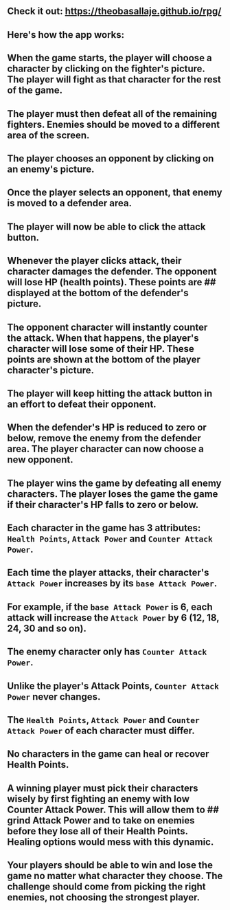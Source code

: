 ## Check it out: https://theobasallaje.github.io/rpg/

## Here's how the app works:

## When the game starts, the player will choose a character by clicking on the fighter's picture. The player will fight as that character for the rest of the game.
## The player must then defeat all of the remaining fighters. Enemies should be moved to a different area of the screen.
## The player chooses an opponent by clicking on an enemy's picture.
## Once the player selects an opponent, that enemy is moved to a defender area.

## The player will now be able to click the attack button.

## Whenever the player clicks attack, their character damages the defender. The opponent will lose HP (health points). These points are  ## displayed at the bottom of the defender's picture. 
## The opponent character will instantly counter the attack. When that happens, the player's character will lose some of their HP. These points are shown at the bottom of the player character's picture.

## The player will keep hitting the attack button in an effort to defeat their opponent.

## When the defender's HP is reduced to zero or below, remove the enemy from the defender area. The player character can now choose a new opponent.

## The player wins the game by defeating all enemy characters. The player loses the game the game if their character's HP falls to zero or below.

## Each character in the game has 3 attributes: `Health Points`, `Attack Power` and `Counter Attack Power`.

## Each time the player attacks, their character's `Attack Power` increases by its `base Attack Power`. 

## For example, if the `base Attack Power` is 6, each attack will increase the `Attack Power` by 6 (12, 18, 24, 30 and so on).

## The enemy character only has `Counter Attack Power`. 

## Unlike the player's Attack Points, `Counter Attack Power` never changes.

## The `Health Points`, `Attack Power` and `Counter Attack Power` of each character must differ.

## No characters in the game can heal or recover Health Points. 

## A winning player must pick their characters wisely by first fighting an enemy with low Counter Attack Power. This will allow them to ## grind Attack Power and to take on enemies before they lose all of their Health Points. Healing options would mess with this dynamic.

## Your players should be able to win and lose the game no matter what character they choose. The challenge should come from picking the right enemies, not choosing the strongest player.
